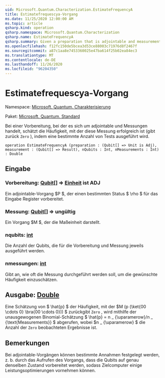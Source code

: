 ```yaml
---
uid: Microsoft.Quantum.Characterization.EstimateFrequencyA
title: Estimatefrequescya-Vorgang
ms.date: 11/25/2020 12:00:00 AM
ms.topic: article
qsharp.kind: operation
qsharp.namespace: Microsoft.Quantum.Characterization
qsharp.name: EstimateFrequencyA
qsharp.summary: Given a preparation that is adjointable and measurement, estimates the frequency with which that measurement succeeds (returns `Zero`) by performing a given number of trials.
ms.openlocfilehash: f12fc150de5bcea3d53ce88003c71976d8f2467f
ms.sourcegitcommit: a87c1aa8e7453360025e47ba614f25b02ea84ec3
ms.translationtype: MT
ms.contentlocale: de-DE
ms.lasthandoff: 11/26/2020
ms.locfileid: "96204350"
---
```

# <a name="estimatefrequencya-operation"></a>Estimatefrequescya-Vorgang

Namespace: [Microsoft. Quantum. Charakterisierung](xref:Microsoft.Quantum.Characterization)

Paket: [Microsoft. Quantum. Standard](https://nuget.org/packages/Microsoft.Quantum.Standard)


Bei einer Vorbereitung, bei der es sich um adjointable und Messungen handelt, schätzt die Häufigkeit, mit der diese Messung erfolgreich ist (gibt zurück `Zero` ), indem eine bestimmte Anzahl von Tests ausgeführt wird.

```qsharp
operation EstimateFrequencyA (preparation : (Qubit[] => Unit is Adj), measurement : (Qubit[] => Result), nQubits : Int, nMeasurements : Int) : Double
```


## <a name="input"></a>Eingabe

### <a name="preparation--qubit--unit--is-adj"></a>Vorbereitung: [Qubit](xref:microsoft.quantum.lang-ref.qubit)[] => [Einheit](xref:microsoft.quantum.lang-ref.unit)  ist ADJ

Ein adjointable-Vorgang $P $, der einen bestimmten Status $ \rho $ für das Eingabe Register vorbereitet.


### <a name="measurement--qubit--__invalidresult__"></a>Messung: [Qubit](xref:microsoft.quantum.lang-ref.qubit)[] => __ungültig <Result>__ 

Ein Vorgang $M $, der die Maßeinheit darstellt.


### <a name="nqubits--int"></a>nqubits: [int](xref:microsoft.quantum.lang-ref.int)

Die Anzahl der Qubits, die für die Vorbereitung und Messung jeweils ausgeführt werden.


### <a name="nmeasurements--int"></a>nmessungen: [int](xref:microsoft.quantum.lang-ref.int)

Gibt an, wie oft die Messung durchgeführt werden soll, um die gewünschte Häufigkeit einzuschätzen.



## <a name="output--double"></a>Ausgabe: [Double](xref:microsoft.quantum.lang-ref.double)

Eine Schätzung von $ \hat{p} $ der Häufigkeit, mit der $M (p (\ket{00 \cdots 0} \bra{00 \cdots 0})) $ zurückgibt `Zero` , wird mithilfe der unausgewogenen Binomial-Schätzung $ \hat{p} = n \_ {\uparamerow}/n \_ {\text{Measurements}} $ abgerufen, wobei $n \_ {\uparamerow} $ die Anzahl der `Zero` beobachteten Ergebnisse ist.

## <a name="remarks"></a>Bemerkungen

Bei adjointable-Vorgängen können bestimmte Annahmen festgelegt werden, z. b. durch das Aufrufen des Vorgangs, dass die Qubits auf genau denselben Zustand vorbereitet werden, sodass Zielcomputer einige Leistungsoptimierungen vornehmen können.